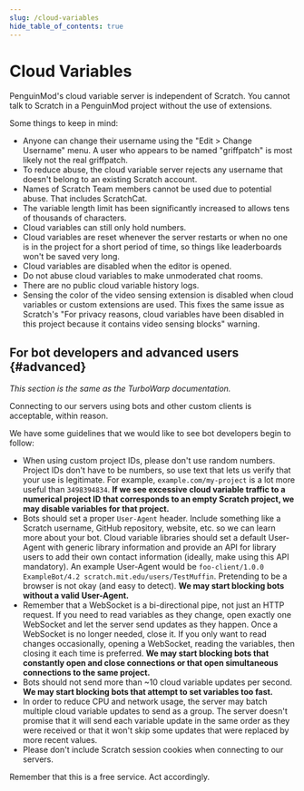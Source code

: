 ```yaml
---
slug: /cloud-variables
hide_table_of_contents: true
---
```


# Cloud Variables

PenguinMod's cloud variable server is independent of Scratch.
You cannot talk to Scratch in a PenguinMod project without the use of extensions.

Some things to keep in mind:

 - Anyone can change their username using the "Edit > Change Username" menu. A user who appears to be named "griffpatch" is most likely not the real griffpatch.
 - To reduce abuse, the cloud variable server rejects any username that doesn't belong to an existing Scratch account.
 - Names of Scratch Team members cannot be used due to potential abuse. That includes ScratchCat.
 - The variable length limit has been significantly increased to allows tens of thousands of characters.
 - Cloud variables can still only hold numbers.
 - Cloud variables are reset whenever the server restarts or when no one is in the project for a short period of time, so things like leaderboards won't be saved very long.
 - Cloud variables are disabled when the editor is opened.
 - Do not abuse cloud variables to make unmoderated chat rooms.
 - There are no public cloud variable history logs.
 - Sensing the color of the video sensing extension is disabled when cloud variables or custom extensions are used. This fixes the same issue as Scratch's "For privacy reasons, cloud variables have been disabled in this project because it contains video sensing blocks" warning.

## For bot developers and advanced users {#advanced}

*This section is the same as the TurboWarp documentation.*

Connecting to our servers using bots and other custom clients is acceptable, within reason.

We have some guidelines that we would like to see bot developers begin to follow:

 * When using custom project IDs, please don't use random numbers. Project IDs don't have to be numbers, so use text that lets us verify that your use is legitimate. For example, `example.com/my-project` is a lot more useful than `3498394834`. **If we see excessive cloud variable traffic to a numerical project ID that corresponds to an empty Scratch project, we may disable variables for that project.**
 * Bots should set a proper `User-Agent` header. Include something like a Scratch username, GitHub repository, website, etc. so we can learn more about your bot. Cloud variable libraries should set a default User-Agent with generic library information and provide an API for library users to add their own contact information (ideally, make using this API mandatory). An example User-Agent would be `foo-client/1.0.0 ExampleBot/4.2 scratch.mit.edu/users/TestMuffin`. Pretending to be a browser is not okay (and easy to detect). **We may start blocking bots without a valid User-Agent.**
 * Remember that a WebSocket is a bi-directional pipe, not just an HTTP request. If you need to read variables as they change, open exactly one WebSocket and let the server send updates as they happen. Once a WebSocket is no longer needed, close it. If you only want to read changes occasionally, opening a WebSocket, reading the variables, then closing it each time is preferred. **We may start blocking bots that constantly open and close connections or that open simultaneous connections to the same project.**
 * Bots should not send more than ~10 cloud variable updates per second. **We may start blocking bots that attempt to set variables too fast.**
 * In order to reduce CPU and network usage, the server may batch multiple cloud variable updates to send as a group. The server doesn't promise that it will send each variable update in the same order as they were received or that it won't skip some updates that were replaced by more recent values.
 * Please don't include Scratch session cookies when connecting to our servers.

Remember that this is a free service. Act accordingly.
